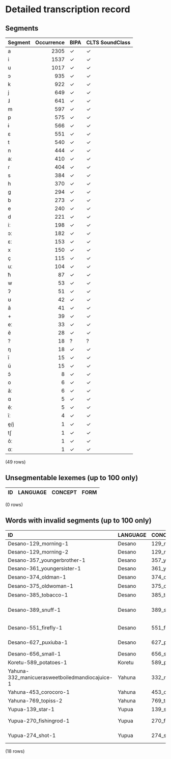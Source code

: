 
# Detailed transcription record

## Segments

| Segment | Occurrence | BIPA | CLTS SoundClass |
|:----------|-------------:|:-------|:------------------|
| a | 2305 | ✓ | ✓ |
| i | 1537 | ✓ | ✓ |
| u | 1017 | ✓ | ✓ |
| ɔ | 935 | ✓ | ✓ |
| k | 922 | ✓ | ✓ |
| j | 649 | ✓ | ✓ |
| ɺ | 641 | ✓ | ✓ |
| m | 597 | ✓ | ✓ |
| p | 575 | ✓ | ✓ |
| ɨ | 566 | ✓ | ✓ |
| ɛ | 551 | ✓ | ✓ |
| t | 540 | ✓ | ✓ |
| n | 444 | ✓ | ✓ |
| aː | 410 | ✓ | ✓ |
| ɾ | 404 | ✓ | ✓ |
| s | 384 | ✓ | ✓ |
| h | 370 | ✓ | ✓ |
| g | 294 | ✓ | ✓ |
| b | 273 | ✓ | ✓ |
| e | 240 | ✓ | ✓ |
| d | 221 | ✓ | ✓ |
| iː | 198 | ✓ | ✓ |
| ɔː | 182 | ✓ | ✓ |
| ɛː | 153 | ✓ | ✓ |
| x | 150 | ✓ | ✓ |
| ç | 115 | ✓ | ✓ |
| uː | 104 | ✓ | ✓ |
| ħ | 87 | ✓ | ✓ |
| w | 53 | ✓ | ✓ |
| ʔ | 51 | ✓ | ✓ |
| ʊ | 42 | ✓ | ✓ |
| ã | 41 | ✓ | ✓ |
| + | 39 | ✓ | ✓ |
| eː | 33 | ✓ | ✓ |
| ẽ | 28 | ✓ | ✓ |
| ? | 18 | ? | ? |
| ŋ | 18 | ✓ | ✓ |
| ĩ | 15 | ✓ | ✓ |
| ũ | 15 | ✓ | ✓ |
| ɔ̃ | 8 | ✓ | ✓ |
| o | 6 | ✓ | ✓ |
| ãː | 6 | ✓ | ✓ |
| ɑ | 5 | ✓ | ✓ |
| ẽː | 5 | ✓ | ✓ |
| ĩː | 4 | ✓ | ✓ |
| e̯/j | 1 | ✓ | ✓ |
| tʃ | 1 | ✓ | ✓ |
| õː | 1 | ✓ | ✓ |
| ɑː | 1 | ✓ | ✓ |

(49 rows)



## Unsegmentable lexemes (up to 100 only)

| ID | LANGUAGE | CONCEPT | FORM |
|------|------------|-----------|--------|

(0 rows)



## Words with invalid segments (up to 100 only)

| ID | LANGUAGE | CONCEPT | FORM | SEGMENTS |
|:-----------------------------------------------|:-----------|:--------------------------------------|:--------------------|:--------------------------------------|
| Desano-129_morning-1 | Desano | 129_morning | yamĩ́ã | j a m <s> ? </s> ã |
| Desano-129_morning-2 | Desano | 129_morning | yamĩ́ã | j a m <s> ? </s> ã |
| Desano-357_youngerbrother-1 | Desano | 357_youngerbrother | kamĩ́ã | k a m <s> ? </s> ã |
| Desano-361_youngersister-1 | Desano | 361_youngersister | kamĩ́ã | k a m <s> ? </s> ã |
| Desano-374_oldman-1 | Desano | 374_oldman | bē̥gé̥ | b <s> ? </s> g ɨ |
| Desano-375_oldwoman-1 | Desano | 375_oldwoman | bē̥ló | b <s> ? </s> ɺ ɔ |
| Desano-385_tobacco-1 | Desano | 385_tobacco | mū̠nú̠ | m <s> ? </s> n ʊ |
| Desano-389_snuff-1 | Desano | 389_snuff | mū̠nu̠ui̯hīnimúka | m <s> ? </s> n ʊ u j h iː n i m u k a |
| Desano-551_firefly-1 | Desano | 551_firefly | gaxbitū̠ge̥ | g a x b i t <s> ? </s> g ɨ |
| Desano-627_puxiuba-1 | Desano | 627_puxiuba | yōmóloyū̠li | j ɔː m ɔ ɺ ɔ j <s> ? </s> ɺ i |
| Desano-656_small-1 | Desano | 656_small | ãmĩĩ́ã | ã m ĩ <s> ? </s> ã |
| Koretu-589_potatoes-1 | Koretu | 589_potatoes | yahĩ́re̥ | j a h <s> ? </s> ɾ ɨ |
| Yahuna-332_manicuerasweetboiledmandiocajuice-1 | Yahuna | 332_manicuerasweetboiledmandiocajuice | nóḳoa | n ɔ <s> ? </s> ɔ a |
| Yahuna-453_corocoro-1 | Yahuna | 453_corocoro | ḳoákuru | <s> ? </s> ɔ a k u ɾ u |
| Yahuna-769_topiss-2 | Yahuna | 769_topiss | ḳeolḗ̠yu | <s> ? </s> e ɔ ɺ ɛː j u |
| Yupua-139_star-1 | Yupua | 139_star | yoḳóro | j ɔ <s> ? </s> ɔ ɾ ɔ |
| Yupua-270_fishingrod-1 | Yupua | 270_fishingrod | bitai̯góp̌e̠ka | b i t a j g ɔ <s> ? </s> ɛ k a |
| Yupua-274_shot-1 | Yupua | 274_shot | pe̠agóp̌eka | p ɛ a g ɔ <s> ? </s> e k a |

(18 rows)


